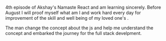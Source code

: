 4th episode of Akshay's Namaste React and am learning sincerely. Before August I will proof myself what am I and work hard every day for improvement of the skill and well being of my loved one's . 

The man change the concept about the js and help me understand the concept and embarked the journey for the full stack develpment.
